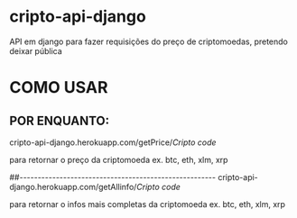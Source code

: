# cripto-api-django

API em django para fazer requisições do preço de criptomoedas, pretendo deixar pública

# COMO USAR

## POR ENQUANTO:

cripto-api-django.herokuapp.com/getPrice/*Cripto code*
  
para retornar o preço da criptomoeda ex. btc, eth, xlm, xrp
  
##------------------------------------------------------
cripto-api-django.herokuapp.com/getAllinfo/*Cripto code*
  
para retornar o infos mais completas da criptomoeda ex. btc, eth, xlm, xrp
